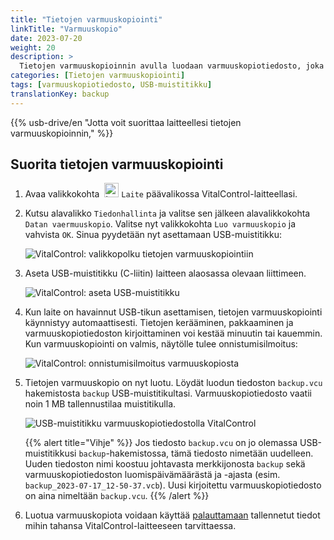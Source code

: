 ```yaml
---
title: "Tietojen varmuuskopiointi"
linkTitle: "Varmuuskopio"
date: 2023-07-20
weight: 20
description: >
  Tietojen varmuuskopioinnin avulla luodaan varmuuskopiotiedosto, joka sisältää kaikki VitalControl-laitteessa tallennetut tiedot.
categories: [Tietojen varmuuskopiointi]
tags: [varmuuskopiotiedosto, USB-muistitikku]
translationKey: backup
---
```

{{% usb-drive/en "Jotta voit suorittaa laitteellesi tietojen varmuuskopioinnin," %}}

## Suorita tietojen varmuuskopiointi

1. Avaa valikkokohta &nbsp;<img src="/icons/device.svg" width="23" align="bottom" alt="Laite" /> `Laite` päävalikossa VitalControl-laitteellasi.

2. Kutsu alavalikko `Tiedonhallinta` ja valitse sen jälkeen alavalikkokohta `Datan vaermuuskopio`. Valitse nyt valikkokohta `Luo varmuuskopio` ja vahvista `OK`. Sinua pyydetään nyt asettamaan USB-muistitikku:

   ![VitalControl: valikkopolku tietojen varmuuskopiointiin](../images/backup.png "Kutsu tietojen varmuuskopiointi")

3. Aseta USB-muistitikku (C-liitin) laitteen alaosassa olevaan liittimeen.

   ![VitalControl: aseta USB-muistitikku](/images/firmware/update/plug-in-dual-usb-stick.svg "Aseta USB-muistitikku")

4. Kun laite on havainnut USB-tikun asettamisen, tietojen varmuuskopiointi käynnistyy automaattisesti. Tietojen kerääminen, pakkaaminen ja varmuuskopiotiedoston kirjoittaminen voi kestää minuutin tai kauemmin. Kun varmuuskopiointi on valmis, näytölle tulee onnistumisilmoitus:

   ![VitalControl: onnistumisilmoitus varmuuskopiosta](../images/backup-done.png "Onnistunut tietojen varmuuskopiointi")

5. Tietojen varmuuskopio on nyt luotu. Löydät luodun tiedoston `backup.vcu` hakemistosta `backup` USB-muistitikultasi. Varmuuskopiotiedosto vaatii noin 1 MB tallennustilaa muistitikulla.

   ![USB-muistitikku varmuuskopiotiedostolla VitalControl](../images/backup-file.png "USB-muistitikku varmuuskopiotiedostolla")

   {{% alert title="Vihje" %}}
  Jos tiedosto `backup.vcu` on jo olemassa USB-muistitikkusi `backup`-hakemistossa, tämä tiedosto nimetään uudelleen. Uuden tiedoston nimi koostuu johtavasta merkkijonosta `backup` sekä varmuuskopiotiedoston luomispäivämäärästä ja -ajasta (esim. `backup_2023-07-17_12-50-37.vcb`). Uusi kirjoitettu varmuuskopiotiedosto on aina nimeltään `backup.vcu`.
    {{% /alert %}}

6. Luotua varmuuskopiota voidaan käyttää [palauttamaan](../restore) tallennetut tiedot mihin tahansa VitalControl-laitteeseen tarvittaessa.
